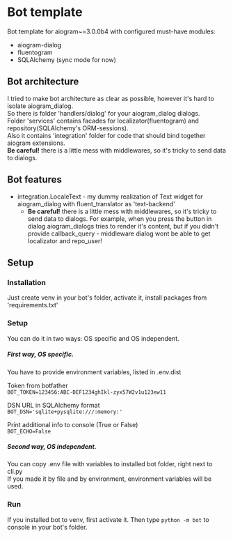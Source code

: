 # Bot template
Bot template for aiogram~=3.0.0b4 with configured must-have modules:
- aiogram-dialog
- fluentogram
- SQLAlchemy (sync mode for now)

## Bot architecture
I tried to make bot architecture as clear as possible, however it's hard to isolate aiogram_dialog.  
So there is folder 'handlers/dialog' for your aiogram_dialog dialogs.  
Folder 'services' contains facades for localizator(fluentogram) and repository(SQLAlchemy's ORM-sessions).  
Also it contains 'integration' folder for code that should bind together aiogram extensions.  
__Be careful!__ there is a little mess with middlewares, so it's tricky to send data to dialogs.

## Bot features
- integration.LocaleText - my dummy realization of Text widget for aiogram_dialog with fluent_translator as 'text-backend'
    - __Be careful!__ there is a little mess with middlewares, so it's tricky to send data to dialogs. For example, when you press the button in dialog aiogram_dialogs tries to render it's content, but if you didn't provide callback_query - middleware dialog wont be able to get localizator and repo_user!
## Setup

### Installation
Just create venv in your bot's folder, activate it, install packages from 'requirements.txt'

### Setup
You can do it in two ways: OS specific and OS independent.  
##### First way, OS specific.  
You have to provide environment variables, listed in .env.dist  
  
Token from botfather  
`BOT_TOKEN=123456:ABC-DEF1234ghIkl-zyx57W2v1u123ew11` 
  
DSN URL in SQLAlchemy format  
`BOT_DSN='sqlite+pysqlite:///:memory:'`  
  
Print additional info to console (True or False)  
`BOT_ECHO=False`  
  
##### Second way, OS independent.  
You can copy .env file with variables to installed bot folder, right next to cli.py  
If you made it by file and by environment, environment variables will be used. 


### Run
If you installed bot to venv, first activate it.
Then type `python -m bot` to console in your bot's folder.